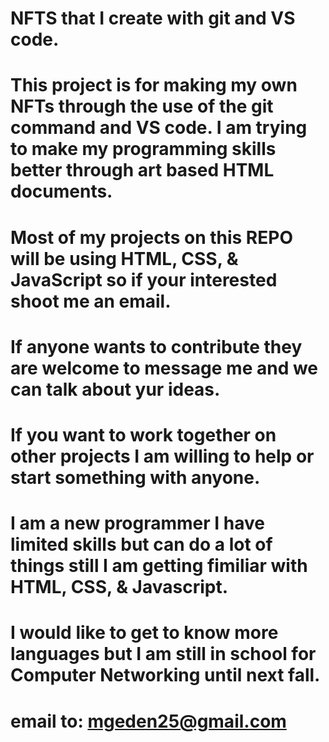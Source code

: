 # NFTS that I create with git and VS code. 
# This project is for making my own NFTs through the use of the git command and VS code. I am trying to make my programming skills better through art based HTML documents. 
# Most of my projects on this REPO will be using HTML, CSS, & JavaScript so if your interested shoot me an email. 
# If anyone wants to contribute they are welcome to message me and we can talk about yur ideas.
# If you want to work together on other projects I am willing to help or start something with anyone. 
# I am a new programmer I have limited skills but can do a lot of things still I am getting fimiliar with HTML, CSS, & Javascript. 
# I would like to get to know more languages but I am still in school for Computer Networking until next fall. 
# email to: mgeden25@gmail.com 

